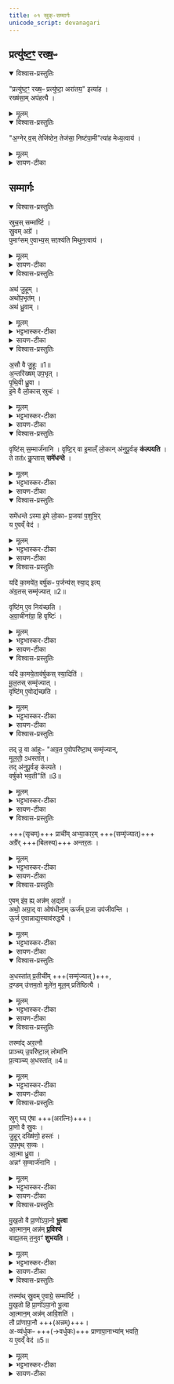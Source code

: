 ```yaml
---
title: ०१ स्रुक्-सम्मार्गः 
unicode_script: devanagari
---
```


## प्रत्यु॑ष्ट॒ꣳ॒ रख्ष॒ᳶ
<div class="js_include" url="/vedAH_yajuH/taittirIyam/sArasvata-vibhAgaH/brAhmaNam/brAhmaNam/sarva-prastutiH/3/2_darsha-pUrNa-mAsAdi/02_barhirAharaNam/pratyuShTaM_raxaH.md"  newLevelForH1="5" includeTitle="false"> 


<details open><summary>विश्वास-प्रस्तुतिः</summary>

"प्रत्यु॑ष्ट॒ꣳ॒ रख्ष॒ᳶ प्रत्यु॑ष्टा॒ अरा॑तय॒" इत्या॑ह ।  
रख्ष॑सा॒म् अप॑हत्यै ।
</details>

<details><summary>मूलम्</summary>

"प्रत्यु॑ष्ट॒ꣳ॒ रख्ष॒ᳶ प्रत्यु॑ष्टा॒ अरा॑तय॒" इत्या॑ह ।  
रख्ष॑सा॒म् अप॑हत्यै ।
</details>
</div>  

<details open><summary>विश्वास-प्रस्तुतिः</summary>

"अ॒ग्नेर् व॒स् तेजि॑ष्ठेन॒ तेज॑सा॒ निष्ट॑पा॒मी"त्या॑ह मेध्य॒त्वाय॑ ।
</details>

<details><summary>मूलम्</summary>

"अ॒ग्नेर्व॒स्तेजि॑ष्ठेन॒ तेज॑सा॒ निष्ट॑पा॒मी"त्या॑ह मेध्य॒त्वाय॑ ।
</details>

<details><summary>सायण-टीका</summary>

अग्नेर्वस्तेजिष्ठेन तेजसा निष्टपामीत्याह मेध्यत्वाय’ (ब्रा. का. ३ प्र. ३ अ. “१) इति।  
</details>

## सम्मार्गः
<details open><summary>विश्वास-प्रस्तुतिः</summary>

स्रुच॒स् सम्मा॑र्ष्टि ।  
स्रु॒वम् अग्रे॑ ।  
पुमाꣳ॑सम् ए॒वाभ्य॒स् सꣵश्य॑ति मिथुन॒त्वाय॑ ।  
</details>

<details><summary>मूलम्</summary>

स्रुच॒स्सम्मा॑र्ष्टि ।  
स्रु॒वमग्रे॑ ।  
पुमाꣳ॑समे॒वाभ्य॒स्सꣵश्य॑ति मिथुन॒त्वाय॑ ।  
</details>

<details><summary>सायण-टीका</summary>

मन्त्राणां स्पष्टार्थत्वमभिप्रेत्य तद्व्याख्यानमुपेक्ष्यानुष्ठानं विधत्ते ‘स्रुचः संमार्ष्टि’ (ब्रा. का. ३ प्र. ३ अ. १) इति। 
तत्र क्रमं विधत्ते – ‘स्रुवमग्रे। पुमाँसमेवाऽऽभ्यः सꣳश्यति मिथुनत्वाय’ (ब्रा. का. ३ प्र. ३ अ. १) इति। 
</details>

<details open><summary>विश्वास-प्रस्तुतिः</summary>

अथ॑ जु॒हूम् ।  
अथो॑प॒भृत॑म् ।  
अथ॑ ध्रु॒वाम् ।  
</details>

<details><summary>मूलम्</summary>

अथ॑ जु॒हूम् ।  
अथो॑प॒भृत॑म् ।  
अथ॑ ध्रु॒वाम् ।  
</details>

<details><summary>भट्टभास्कर-टीका</summary>

1प्रत्युष्टमिति गार्हपत्ये स्रुवादीनां प्रतितपनम् ॥ संश्यति संस्करोति ।
</details>

<details><summary>सायण-टीका</summary>

जुह्वादीनां पौर्वापर्यं विधत्ते — ‘अथ जुहूम्। अथोपभृतम्। अथ ध्रुवाम्’ (ब्रा. का. ३ प्र. ३ अ. १) इति। 
</details>

<details open><summary>विश्वास-प्रस्तुतिः</summary>

अ॒सौ वै जु॒हूः ॥1॥    
अ॒न्तरि॑ख्षम् उप॒भृत् ।  
पृ॒थि॒वी ध्रु॒वा ।  
इ॒मे वै लो॒कास् स्रुचः॑ ।
</details>

<details><summary>मूलम्</summary>

अ॒सौ वै जु॒हूः ॥1॥    
अ॒न्तरि॑ख्षम् उप॒भृत् ।  
पृ॒थि॒वी ध्रु॒वा ।  
इ॒मे वै लो॒कास्स्रुचः॑ ।
</details>

<details><summary>भट्टभास्कर-टीका</summary>

इमे वा इति । लोकवत् प्रजानां धारकत्वात् ।
</details>

<details><summary>सायण-टीका</summary>

प्रशंसति – ‘असौ वै जुहूः। अन्तरिक्षमुपभृत्। पृथिवी ध्रुवा। इमे वै लोकाः स्रुचः। 
</details>

<details open><summary>विश्वास-प्रस्तुतिः</summary>

वृष्टि॑स् स॒म्मार्ज॑नानि ।
वृष्टि॒र् वा इ॒माल्ँ लो॒कान् अ॑नुपू॒र्वङ् **क॑ल्पयति** ।  
ते तत॑ᳵ कॢ॒प्तास् **समे॑धन्ते** ।
</details>

<details><summary>मूलम्</summary>

वृष्टि॑स्स॒म्मार्ज॑नानि ।
वृष्टि॒र्वा इ॒माल्ँ लो॒कान॑नुपू॒र्वङ्क॑ल्पयति ।  
ते तत॑ᳵ कॢ॒प्तास्समे॑धन्ते ।
</details>

<details><summary>भट्टभास्कर-टीका</summary>

वृष्टिरिति वृष्टिहेतुत्वात् स्रुक्संमार्जनानि वृष्टिः ।
</details>

<details><summary>सायण-टीका</summary>

वृष्टिः संमार्जनानि। वृष्टिर्वा इमाँल्लोकाननुपूर्वं कल्पयति। ते ततः कॢप्ताः समेधन्ते’ (ब्रा. का. ३ प्र. ३ अ. १) इति। 
</details>

<details open><summary>विश्वास-प्रस्तुतिः</summary>

समे॑धन्ते ऽस्मा इ॒मे लो॒काᳶ प्र॒जया॑ प॒शुभि॒र्  
य ए॒वव्ँ वेद॑ ।  
</details>

<details><summary>मूलम्</summary>

समे॑धन्तेऽस्मा इ॒मे लो॒काᳶ प्र॒जया॑ प॒शुभिः॑ ।  
य ए॒वव्ँ वेद॑ ।  
</details>

<details><summary>भट्टभास्कर-टीका</summary>

अनुपूर्वमिति सस्यनिष्पत्त्यादिक्रमेण लोकत्रयं स्वकार्यसमर्थं करोति ॥
</details>

<details><summary>सायण-टीका</summary>

वेदनं प्रशंसति – ‘समेधन्तेऽस्मा इमे लोकाः प्रजया पशुभिः। य एवं वेद’ (ब्रा. का. ३ प्र. ३ अ. १) इति। 
</details>


<details open><summary>विश्वास-प्रस्तुतिः</summary>

यदि॑ का॒मये॑त॒ वर्षु॑कᳶ प॒र्जन्य॑स् स्या॒द् इत्य्  
अ॑ग्र॒तस् सम्मृ॑ज्यात् ॥2॥  

वृष्टि॑म् ए॒व निय॑च्छति ।  
अ॒वा॒चीना॑ग्रा॒ हि वृष्टिः॑ ।  
</details>

<details><summary>मूलम्</summary>

यदि॑ का॒मये॑त॒ वर्षु॑कᳶ प॒र्जन्य॑स्स्या॒दिति॑ ।  
अ॒ग्र॒तस्सम्मृ॑ज्यात् ॥2॥

वृष्टि॑मे॒व निय॑च्छति ।  
अ॒वा॒चीना॑ग्रा॒ हि वृष्टिः॑ ।  
</details>

<details><summary>भट्टभास्कर-टीका</summary>

2अग्रत इति ॥ वेदाग्राणां अग्रैः । नियच्छति न्यक्पातयति ।
</details>

<details><summary>सायण-टीका</summary>

वेदपरिवासनानामग्रमूलावयवयोर्व्यवस्थां दर्शयति — ‘यदि कामयेत वर्षुकः पर्जन्यः स्यादिति। अग्रतः संमृज्यात्। वृष्टिमेव नियच्छति। अवाचीनाग्रा हि वृष्टिः। 
</details>


<details open><summary>विश्वास-प्रस्तुतिः</summary>

यदि॑ का॒मये॒ताव॑र्षुकस् स्या॒दिति॑ ।  
मू॒ल॒तस् सम्मृ॑ज्यात् ।  
वृष्टि॑म् ए॒वोद्य॑च्छति ।
</details>

<details><summary>मूलम्</summary>

यदि॑ का॒मये॒ताव॑र्षुकस्स्या॒दिति॑ मूल॒तस्सम्मृ॑ज्यात् ।

वृष्टि॑मे॒वोद्य॑च्छति ।
</details>

<details><summary>भट्टभास्कर-टीका</summary>

मूलतः तेषां मूलैः संमार्जने वृष्टिमुद्यच्छति ऊर्ध्वं गमयति निवर्तयति पृथिव्याम् ।
</details>

<details><summary>सायण-टीका</summary>

यदि कामयेतावर्षुकः स्यादिति। मूलतः संमृज्यात्। वृष्टिमेवोद्यच्छति’ (ब्रा. का. ३ प्र. ३ अ. १) इति। नियच्छति न्यग्भावेन प्रवर्तयति। उद्यच्छत्योर्ध्वाकारेण वारयति। 
</details>


<details open><summary>विश्वास-प्रस्तुतिः</summary>

तद् उ॒ वा आ॑हुः- "अग्र॒त ए॒वोपरि॑ष्टा॒थ् सम्मृ॑ज्यान्,   
मूल॒तो॒॑ ऽधस्ता॑त्।   
तद् अ॑नुपू॒र्वङ् क॑ल्पते ।  
वर्षु॑को भव॒ती"ति॑ ॥3॥  
</details>

<details><summary>मूलम्</summary>

तदु॒ वा आ॑हुः ।
अ॒ग्र॒त ए॒वोपरि॑ष्टा॒थ्सम्मृ॑ज्यात् ।
मू॒ल॒तो॑ऽधस्ता॑त् ।

तद॑नुपू॒र्वङ्क॑ल्पते ।  
वर्षु॑को भव॒ती"ति॑ ॥3॥  
</details>

<details><summary>भट्टभास्कर-टीका</summary>

तदु वा इति । तत्रैव विशेषमाहुः यज्ञविदः - अग्रैः उपरिष्टात् बिलप्रदेशमेव संमृज्यात् मूलैः अधस्तात् दण्डप्रदेशं तदनुपूर्वं अनुक्रमेण क्रियमाणं कल्पते स्वकार्यसमर्थं भवति । पर्जन्यश्च वर्षुको भवति ॥
</details>

<details><summary>सायण-टीका</summary>

तस्मिन्नेव विषये संप्रदायविदां मतमाह – ‘तदु वा आहुः। अग्रत एवोपरिष्टात्संमृज्यात्। मूलतोऽधस्तात्। तदनुपूर्वं कल्पते। वर्षुको भवतीति’ (ब्रा. का. ३ प्र. ३ अ. १) इति। 
</details>

<details open><summary>विश्वास-प्रस्तुतिः</summary>

+++(सृचम्)+++ प्राची॑म् अभ्या॒कार॒म् +++(सम्मृ॑ज्यात्)+++  
अग्रै॑र् +++(बिलस्य)+++ अन्तर॒तः ।   
</details>

<details><summary>मूलम्</summary>

प्राची॑मभ्या॒कार॑म् ।  
अग्रै॑रन्तर॒तः ।   
</details>

<details><summary>भट्टभास्कर-टीका</summary>

3अथ स्रुवां विशेषमाह - प्राचीमिति ॥ प्राचीं स्रुचं संमृज्यात् अभ्याकारं अभितः आकृष्य अभ्यस्येति केचित् ।  
अग्रैरन्तरतः अग्रैः वेदाग्रैः अन्तरतः बिलस्याभ्यन्तरम् ।
</details>

<details><summary>सायण-टीका</summary>

बिलभागे विशेषमाह – ‘प्राचीमभ्याकारम्। अग्रैरन्तरतः। 
</details>

<details open><summary>विश्वास-प्रस्तुतिः</summary>

ए॒वम् इ॑व॒ ह्य् अन्न॑म् अ॒द्यते॑ ।  
अथो॒ अग्रा॒द् वा ओष॑धीना॒म् ऊर्ज॑म् प्र॒जा उप॑जीवन्ति ।   
ऊ॒र्ज ए॒वान्नाद्य॒स्याव॑रुद्ध्यै ।
</details>

<details><summary>मूलम्</summary>

ए॒वमि॑व॒ ह्यन्न॑म॒द्यते॑ ।  
अथो॒ अग्रा॒द्वा ओष॑धीना॒मूर्ज॑म्प्र॒जा उप॑जीवन्ति ।   
ऊ॒र्ज ए॒वान्नाद्य॒स्याव॑रुद्ध्यै ।
</details>

<details><summary>भट्टभास्कर-टीका</summary>

एवमिवेति । प्राचीनमानीय आस्यबिलाभ्यन्तरे जिह्वाग्रेण अभितः आकृष्यान्नं भुङ्क्ते ।

अथो अपि च ओषधीनां अग्रात् आदाय प्रजाः ऊर्जं रसं उपजीवन्ति तस्मात् रसवतः अन्नाद्यम्य लाभाय भवति ।
</details>

<details><summary>सायण-टीका</summary>

एवमिव ह्यन्नमद्यते। अथो अग्राद्वा ओषधीनामूर्जं प्रजा उपजीवन्ति। ऊर्ज एवान्नाद्यास्यावरुद्ध्यै’ (ब्रा. का. ३ प्र. ३ अ. १) इति। 
</details>

<details open><summary>विश्वास-प्रस्तुतिः</summary>

अ॒धस्ता॑त् प्र॒तीची॑म् +++(सम्मृ॑ज्यात् )+++,  
द॒ण्डम् उ॑त्तम॒तो
मूले॑न॒ मूल॒म् प्रति॑ष्ठित्यै ।
</details>

<details><summary>मूलम्</summary>

अ॒धस्ता॑त्प्र॒तीची॑म् +++(सम्मृ॑ज्यात् )+++।  
द॒ण्डमु॑त्तम॒तः ।
मूले॑न॒ मूल॒म् प्रति॑ष्ठित्यै ।
</details>

<details><summary>भट्टभास्कर-टीका</summary>

अथ अधस्तात् दण्डप्रदेशे प्रतीचीनं संमृज्यात्  
उत्तमतः उत्तमेन वेदाग्राणां भागेन ।  
उत्तमं = दण्डत्रिभागम् इति केचित् ।

अथ तेषां मूलेन स्रुचः मूलं मृज्यात् ।
</details>


<details><summary>सायण-टीका</summary>

दण्डभागे विशेषमाह — ‘अधस्तात्प्रतीचीम्। दण्डमुत्तमतः। मूलेन मूलं प्रतिष्ठित्यै’ (ब्रा. का. ३ प्र. ३ अ. १) इति। 
</details>

<details open><summary>विश्वास-प्रस्तुतिः</summary>

तस्मा॑द् अर॒त्नौ  
प्राञ्च्य् उ॒परि॑ष्टा॒ल् लोमा॑नि  
प्र॒त्यञ्च्य् अ॒धस्ता॑त् ॥4॥  
</details>

<details><summary>मूलम्</summary>

तस्मा॑दर॒त्नौ प्राञ्च्यु॒परि॑ष्टा॒ल्लोमा॑नि ।  
प्र॒त्यञ्च्य॒धस्ता॑त् ॥4॥
</details>

<details><summary>भट्टभास्कर-टीका</summary>

तस्मादिति । उपरिष्टात् ऊर्ध्वभागे प्राञ्चि प्रागञ्चितानि, अधोभागे प्रत्यगञ्चितानि । **अरत्निः** प्रकोष्ठः ।
</details>

<details><summary>सायण-टीका</summary>

बिलदण्डयोरुक्तां व्यस्थां लौकिक लिङ्गेन द्रढयति — तस्मादरत्नौ प्राञ्च्युपरिष्टाल्लोमानि। प्रत्यञ्च्यधस्तात्। स्रुग्ध्येषा’ (ब्रा. का. ३ प्र. ३ अ. १) इति।    


मणिबन्धादूर्ध्वं सूक्ष्मरोमाणि प्राङ्मुखान्य् अधस्तात्तु प्रत्यङ्मुखानि। एषा हि लौकिकी स्रुक्तद्दृष्टान्तेन वैदिक्यामपि स्रुचि यथोक्तप्रकारो द्रष्टव्यः। 

अत्र केचिदाहुः – 

> ऊर्ध्वबिलत्वेन हस्तधृतायाः स्रुच ऊर्ध्वाधोभागौ कृत्स्नाव् अप्य् उपरिष्टाद्-अधस्ताच्-छब्दाभ्यां विवक्षितौ न तु बिलभाग--दण्डभागौ। एवं धारकहस्ते ऽप्य् ऊर्ध्वाधोदेशौ। तथा सत्युक्तं लोम-लिङ्गम् अनुकूलम् 

इति। तर्हि तथैवास्तु।  
</details>


<details open><summary>विश्वास-प्रस्तुतिः</summary>

स्रुग् घ्य् ए॑षा +++(अरत्निः)+++।  
प्रा॒णो वै स्रु॒वः ।  
जु॒हूर् दख्षि॑णो॒ हस्तः॑ ।  
उ॒प॒भृथ् स॒व्यः ।  
आ॒त्मा ध्रु॒वा ।  
अन्नꣳ॑ स॒म्मार्ज॑नानि ।
</details>

<details><summary>मूलम्</summary>

स्रुग्घ्ये॑षा।
प्रा॒णो वै स्रु॒वः ।  
जु॒हूर्दख्षि॑णो॒ हस्तः॑ ।  
उ॒प॒भृथ्स॒व्यः ।  
आ॒त्मा ध्रु॒वा ।  
अन्नꣳ॑ स॒म्मार्ज॑नानि ।
</details>

<details><summary>भट्टभास्कर-टीका</summary>

स्रुग्घ्येषा स्वयं स्रुगेवारत्निः ॥
</details>

<details><summary>सायण-टीका</summary>

स्रवस्य प्रथमतः संमार्जनं रूपककल्पनायोपपादयति – ‘स्रुग्घ्येषा । प्राणो वै स्रुवः। जुहूर्दक्षिणो हस्तः। उपभृत्सव्यः। आत्मा ध्रुवा। अन्नꣳ संमार्जनानि। 
</details>

<details open><summary>विश्वास-प्रस्तुतिः</summary>

मु॒ख॒तो वै प्रा॒णो॑ऽपा॒नो **भू॒त्वा**  
आ॒त्मान॒म् अन्न॑म् **प्र॒विश्य॑**  
बाह्य॒तस् त॒नुवꣳ॑ **शुभयति** ।   
</details>

<details><summary>मूलम्</summary>

मु॒ख॒तो वै प्रा॒णो॑ऽपा॒नो भू॒त्वा ।  
आ॒त्मान॒मन्न॑म्प्र॒विश्य॑ ।  
बा॒ह्य॒तस्त॒नुवꣳ॑ शुभयति ।
</details>

<details><summary>भट्टभास्कर-टीका</summary>

4प्राणो वा इत्यादिना स्रुवस्य प्राथम्ये हेतुमाह -  
निर्गच्छन् प्राणः, प्रविशन् अपानः,  
प्राणापानभावेन प्रथमं भूत्वा मुखतः आत्मानं अनुप्रविश्य  
अन्नं बाह्यतः तनुवं हस्तादिकां शुभयति  
रसपरिणामेन तनोः शोभां करोति  
तस्मात् प्राणाधीनत्वात्  
हस्तादिस्थितेः स्रुवस्य प्राणत्वात्  
स्रुवमेवाग्रे सम्मार्ष्टीति स्वभाव उक्तः ॥
</details>

<details><summary>सायण-टीका</summary>

मुखतो वै प्राणोऽपानो भूत्वा। आत्मानमन्नं प्रविश्य। बाह्यतस्तनुवꣳ शुभयति। 
</details>


<details open><summary>विश्वास-प्रस्तुतिः</summary>

तस्मा॑थ् स्रु॒वम् ए॒वाग्रे॒ सम्मा॑र्ष्टि ।  
मु॒ख॒तो हि प्रा॒णो॑ऽपा॒नो भू॒त्वा  
आ॒त्मान॒म् अन्न॑म् आवि॒शति॑ ।  
तौ प्रा॑णापा॒नौ +++(अन्नम्)+++।  
अ-व्य॑र्धुकᳶ +++(→वर्धुकः)+++ प्राणापा॒नाभ्या॑म् भवति॒  
य ए॒वव्ँ वेद॑ ॥5॥  
</details>

<details><summary>मूलम्</summary>

तस्मा॑थ्स्रु॒वमे॒वाग्रे॒ सम्मा॑र्ष्टि ।  
मु॒ख॒तो हि प्रा॒णो॑ऽपा॒नो भू॒त्वा ।
आ॒त्मान॒मन्न॑मावि॒शति॑ ।

तौ प्रा॑णापा॒नौ ।  
अव्य॑र्धुकᳶ प्राणापा॒नाभ्या॑म्भवति ।  
य ए॒वव्ँवेद॑ ॥5॥  
</details>

<details><summary>भट्टभास्कर-टीका</summary>

5इदानीं हेतुमाह - मुखतो हीति ॥  
प्रथमं प्राणापान-भूतं अन्नम् आत्मानं आविशति  
आत्मना एकी-भवति  
ततः तद् अन्नं प्राणापान-भावेन परिणतं भवति ।  
एवं प्राणापान-सन्तानक-प्रतिपादनेन पूर्वोक्तं समर्थितम् ।  
एवं वेदिता प्राणापान-वृद्धि-शीलो भवति ॥  

इति तैत्तिरीये ब्राह्मणे तृतीयेऽष्टके तृतयिप्रपाठके पौरोडाशिकब्राह्मणे प्रथमोऽनुवाकः ॥  

</details>

<details><summary>सायण-टीका</summary>

तस्मात्स्रुवमेवाग्रे संमार्ष्टि। मुखतो हि प्राणोऽपानो भूत्वा। आत्मानमन्नमाविशति’ (ब्रा. का. ३ प्र. ३ अ. १) इति।   

प्रसङ्गात् प्राणापानवेदनं प्रशंसति – ‘तौ प्राणापानौ। अव्यर्धकः प्राणापानाभ्यां भवति। य एवं वेद’ (ब्रा. का. ३ प्र. ३ अ. १) इति। प्रकर्षेण बहिरनितीति प्राणः। 
</details>

